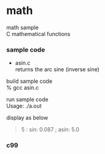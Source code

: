 math
===============

math sample <br/>
C mathematical functions <br/>


### sample code
- asin.c <br/>
 returns the arc sine (inverse sine) <br/>
 

build sample code<br/>
% gcc  asin.c <br/>

run sample code <br/>
Usage: ./a.out <br/>

display as below <br/>
> 5 : sin: 0.087 ; asin: 5.0 <br/>

### c99
